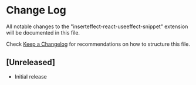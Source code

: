 # Change Log

All notable changes to the "inserteffect-react-useeffect-snippet" extension will be documented in this file.

Check [Keep a Changelog](http://keepachangelog.com/) for recommendations on how to structure this file.

## [Unreleased]

- Initial release